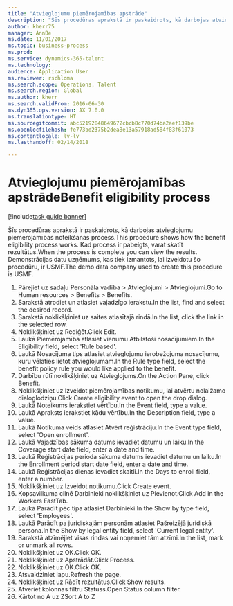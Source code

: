```yaml
--- 
title: "Atvieglojumu piemērojamības apstrāde"
description: "Šīs procedūras aprakstā ir paskaidrots, kā darbojas atvieglojumu piemērojamības noteikšanas process."
author: kherr75
manager: AnnBe
ms.date: 11/01/2017
ms.topic: business-process
ms.prod: 
ms.service: dynamics-365-talent
ms.technology: 
audience: Application User
ms.reviewer: rschloma
ms.search.scope: Operations, Talent
ms.search.region: Global
ms.author: kherr
ms.search.validFrom: 2016-06-30
ms.dyn365.ops.version: AX 7.0.0
ms.translationtype: HT
ms.sourcegitcommit: abc52192848649672cbcb8c770d74ba2aef139be
ms.openlocfilehash: fe773bd2375b2dea8e13a57918ad584f83f61073
ms.contentlocale: lv-lv
ms.lasthandoff: 02/14/2018

---
```

# <a name="benefit-eligibility-process"></a><span data-ttu-id="6e1b2-103">Atvieglojumu piemērojamības apstrāde</span><span class="sxs-lookup"><span data-stu-id="6e1b2-103">Benefit eligibility process</span></span>

[!include[task guide banner](../../includes/task-guide-banner.md)]

<span data-ttu-id="6e1b2-104">Šīs procedūras aprakstā ir paskaidrots, kā darbojas atvieglojumu piemērojamības noteikšanas process.</span><span class="sxs-lookup"><span data-stu-id="6e1b2-104">This procedure shows how the benefit eligibility process works.</span></span> <span data-ttu-id="6e1b2-105">Kad process ir pabeigts, varat skatīt rezultātus.</span><span class="sxs-lookup"><span data-stu-id="6e1b2-105">When the process is complete you can view the results.</span></span> <span data-ttu-id="6e1b2-106">Demonstrācijas datu uzņēmums, kas tiek izmantots, lai izveidotu šo procedūru, ir USMF.</span><span class="sxs-lookup"><span data-stu-id="6e1b2-106">The demo data company used to create this procedure is USMF.</span></span>

1. <span data-ttu-id="6e1b2-107">Pārejiet uz sadaļu Personāla vadība > Atvieglojumi > Atvieglojumi.</span><span class="sxs-lookup"><span data-stu-id="6e1b2-107">Go to Human resources > Benefits > Benefits.</span></span>
2. <span data-ttu-id="6e1b2-108">Sarakstā atrodiet un atlasiet vajadzīgo ierakstu.</span><span class="sxs-lookup"><span data-stu-id="6e1b2-108">In the list, find and select the desired record.</span></span>
3. <span data-ttu-id="6e1b2-109">Sarakstā noklikšķiniet uz saites atlasītajā rindā.</span><span class="sxs-lookup"><span data-stu-id="6e1b2-109">In the list, click the link in the selected row.</span></span>
4. <span data-ttu-id="6e1b2-110">Noklikšķiniet uz Rediģēt.</span><span class="sxs-lookup"><span data-stu-id="6e1b2-110">Click Edit.</span></span>
5. <span data-ttu-id="6e1b2-111">Laukā Piemērojamība atlasiet vienumu Atbilstoši nosacījumiem.</span><span class="sxs-lookup"><span data-stu-id="6e1b2-111">In the Eligibility field, select 'Rule based'.</span></span>
6. <span data-ttu-id="6e1b2-112">Laukā Nosacījuma tips atlasiet atvieglojumu ierobežojuma nosacījumu, kuru vēlaties lietot atvieglojumam.</span><span class="sxs-lookup"><span data-stu-id="6e1b2-112">In the Rule type field, select the benefit policy rule you would like applied to the benefit.</span></span>
7. <span data-ttu-id="6e1b2-113">Darbību rūtī noklikšķiniet uz Atvieglojums.</span><span class="sxs-lookup"><span data-stu-id="6e1b2-113">On the Action Pane, click Benefit.</span></span>
8. <span data-ttu-id="6e1b2-114">Noklikšķiniet uz Izveidot piemērojamības notikumu, lai atvērtu nolaižamo dialoglodziņu.</span><span class="sxs-lookup"><span data-stu-id="6e1b2-114">Click Create eligibility event to open the drop dialog.</span></span>
9. <span data-ttu-id="6e1b2-115">Laukā Noteikums ierakstiet vērtību.</span><span class="sxs-lookup"><span data-stu-id="6e1b2-115">In the Event field, type a value.</span></span>
10. <span data-ttu-id="6e1b2-116">Laukā Apraksts ierakstiet kādu vērtību.</span><span class="sxs-lookup"><span data-stu-id="6e1b2-116">In the Description field, type a value.</span></span>
11. <span data-ttu-id="6e1b2-117">Laukā Notikuma veids atlasiet Atvērt reģistrāciju.</span><span class="sxs-lookup"><span data-stu-id="6e1b2-117">In the Event type field, select 'Open enrollment'.</span></span>
12. <span data-ttu-id="6e1b2-118">Laukā Vajadzības sākuma datums ievadiet datumu un laiku.</span><span class="sxs-lookup"><span data-stu-id="6e1b2-118">In the Coverage start date field, enter a date and time.</span></span>
13. <span data-ttu-id="6e1b2-119">Laukā Reģistrācijas perioda sākuma datums ievadiet datumu un laiku.</span><span class="sxs-lookup"><span data-stu-id="6e1b2-119">In the Enrollment period start date field, enter a date and time.</span></span>
14. <span data-ttu-id="6e1b2-120">Laukā Reģistrācijas dienas ievadiet skaitli.</span><span class="sxs-lookup"><span data-stu-id="6e1b2-120">In the Days to enroll field, enter a number.</span></span>
15. <span data-ttu-id="6e1b2-121">Noklikšķiniet uz Izveidot notikumu.</span><span class="sxs-lookup"><span data-stu-id="6e1b2-121">Click Create event.</span></span>
16. <span data-ttu-id="6e1b2-122">Kopsavilkuma cilnē Darbinieki noklikšķiniet uz Pievienot.</span><span class="sxs-lookup"><span data-stu-id="6e1b2-122">Click Add in the Workers FastTab.</span></span>
17. <span data-ttu-id="6e1b2-123">Laukā Parādīt pēc tipa atlasiet Darbinieki.</span><span class="sxs-lookup"><span data-stu-id="6e1b2-123">In the Show by type field, select 'Employees'.</span></span>
18. <span data-ttu-id="6e1b2-124">Laukā Parādīt pa juridiskajām personām atlasiet Pašreizējā juridiskā persona.</span><span class="sxs-lookup"><span data-stu-id="6e1b2-124">In the Show by legal entity field, select 'Current legal entity'.</span></span>
19. <span data-ttu-id="6e1b2-125">Sarakstā atzīmējiet visas rindas vai noņemiet tām atzīmi.</span><span class="sxs-lookup"><span data-stu-id="6e1b2-125">In the list, mark or unmark all rows.</span></span>
20. <span data-ttu-id="6e1b2-126">Noklikšķiniet uz OK.</span><span class="sxs-lookup"><span data-stu-id="6e1b2-126">Click OK.</span></span>
21. <span data-ttu-id="6e1b2-127">Noklikšķiniet uz Apstrādāt.</span><span class="sxs-lookup"><span data-stu-id="6e1b2-127">Click Process.</span></span>
22. <span data-ttu-id="6e1b2-128">Noklikšķiniet uz OK.</span><span class="sxs-lookup"><span data-stu-id="6e1b2-128">Click OK.</span></span>
23. <span data-ttu-id="6e1b2-129">Atsvaidziniet lapu.</span><span class="sxs-lookup"><span data-stu-id="6e1b2-129">Refresh the page.</span></span>
24. <span data-ttu-id="6e1b2-130">Noklikšķiniet uz Rādīt rezultātus.</span><span class="sxs-lookup"><span data-stu-id="6e1b2-130">Click Show results.</span></span>
25. <span data-ttu-id="6e1b2-131">Atveriet kolonnas filtru Statuss.</span><span class="sxs-lookup"><span data-stu-id="6e1b2-131">Open Status column filter.</span></span>
26. <span data-ttu-id="6e1b2-132">Kārtot no A uz Z</span><span class="sxs-lookup"><span data-stu-id="6e1b2-132">Sort A to Z</span></span>


